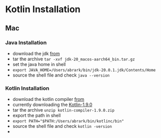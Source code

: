 # Kotlin Installation

## Mac

### Java Installation

- download the jdk [from](https://www.oracle.com/java/technologies/downloads/#jdk20-mac)
- tar the archive `tar -xvf jdk-20_macos-aarch64_bin.tar.gz`
- set the java home in shell
- `export JAVA_HOME=/Users/abrark/bin/jdk-20.0.1.jdk/Contents/Home`
- source the shell file and check `java --version`

### Kotlin Installation

- download the kotlin compiler [from](https://github.com/JetBrains/kotlin/releases/)
- currently downloading the [Kotlin-1.9.0](https://github.com/JetBrains/kotlin/releases/tag/v1.9.0)
- tar the archive `unzip kotlin-compiler-1.9.0.zip`
- export the path in shell
- `export PATH="$PATH:/Users/abrark/bin/kotlinc/bin"`
- source the shell file and check `kotlin -version`
- 